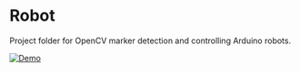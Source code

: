# Robot

Project folder for OpenCV marker detection and controlling Arduino robots.

[![Demo](http://img.youtube.com/vi/rBG8S9NFb9s/0.jpg)](http://www.youtube.com/watch?v=rBG8S9NFb9s)

